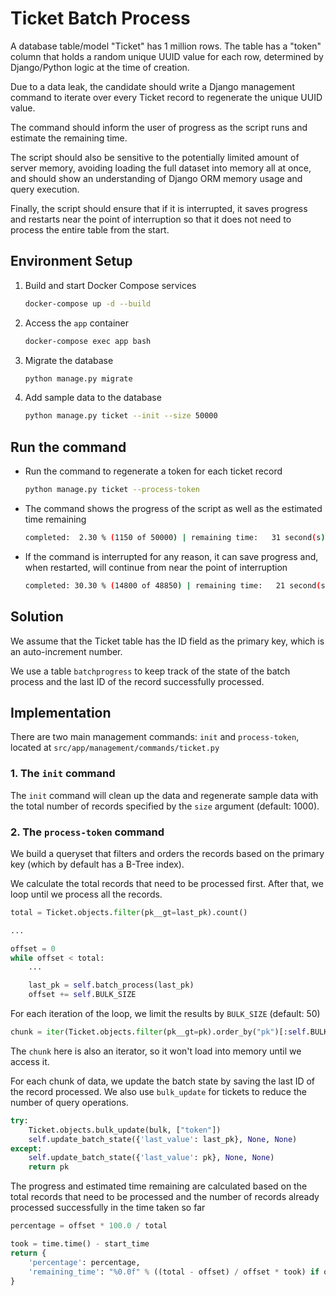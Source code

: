 # Ticket Batch Process

A database table/model "Ticket" has 1 million rows. The table has a "token" column that holds a random unique UUID value for each row, determined by Django/Python logic at the time of creation.

Due to a data leak, the candidate should write a Django management command to iterate over every Ticket record to regenerate the unique UUID value.

The command should inform the user of progress as the script runs and estimate the remaining time.

The script should also be sensitive to the potentially limited amount of server memory, avoiding loading the full dataset into memory all at once, and should show an understanding of Django ORM memory usage and query execution.

Finally, the script should ensure that if it is interrupted, it saves progress and restarts near the point of interruption so that it does not need to process the entire table from the start.

## Environment Setup

1. Build and start Docker Compose services
    ```bash
    docker-compose up -d --build
    ```

2. Access the `app` container
    ```bash
    docker-compose exec app bash
    ```

3. Migrate the database
    ```bash
    python manage.py migrate
    ```

4. Add sample data to the database
    ```bash
    python manage.py ticket --init --size 50000
    ```

## Run the command

- Run the command to regenerate a token for each ticket record
    ```bash
    python manage.py ticket --process-token
    ```

- The command shows the progress of the script as well as the estimated time remaining
    ```bash
    completed:  2.30 % (1150 of 50000) | remaining time:   31 second(s)
    ```

- If the command is interrupted for any reason, it can save progress and, when restarted, will continue from near the point of interruption
    ```bash
    completed: 30.30 % (14800 of 48850) | remaining time:   21 second(s)
    ```

## Solution

We assume that the Ticket table has the ID field as the primary key, which is an auto-increment number.

We use a table `batchprogress` to keep track of the state of the batch process and the last ID of the record successfully processed.

## Implementation

There are two main management commands: `init` and `process-token`, located at `src/app/management/commands/ticket.py`

### 1. The `init` command

The `init` command will clean up the data and regenerate sample data with the total number of records specified by the `size` argument (default: 1000).

### 2. The `process-token` command

We build a queryset that filters and orders the records based on the primary key (which by default has a B-Tree index).

We calculate the total records that need to be processed first. After that, we loop until we process all the records.
```python
total = Ticket.objects.filter(pk__gt=last_pk).count()

...

offset = 0
while offset < total:
    ...

    last_pk = self.batch_process(last_pk)
    offset += self.BULK_SIZE
```

For each iteration of the loop, we limit the results by `BULK_SIZE` (default: 50)

```python
chunk = iter(Ticket.objects.filter(pk__gt=pk).order_by("pk")[:self.BULK_SIZE])
```
The `chunk` here is also an iterator, so it won't load into memory until we access it.

For each chunk of data, we update the batch state by saving the last ID of the record processed.
We also use `bulk_update` for tickets to reduce the number of query operations.
```python
try:
    Ticket.objects.bulk_update(bulk, ["token"])
    self.update_batch_state({'last_value': last_pk}, None, None)
except:
    self.update_batch_state({'last_value': pk}, None, None)
    return pk
```

The progress and estimated time remaining are calculated based on the total records that need to be processed and the number of records already processed successfully in the time taken so far
```python
percentage = offset * 100.0 / total

took = time.time() - start_time
return {
    'percentage': percentage,
    'remaining_time': "%0.0f" % ((total - offset) / offset * took) if offset > 0 else "-"
}
```